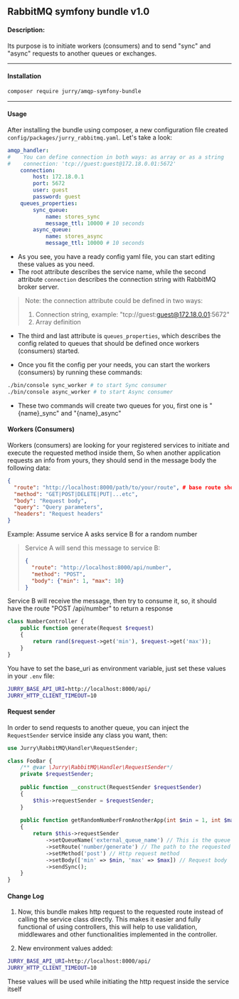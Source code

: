 ## RabbitMQ symfony bundle v1.0
#### Description:

Its purpose is to initiate workers (consumers) and to send "sync" and "async" requests to another queues or exchanges.

---

#### Installation

```bash
composer require jurry/amqp-symfony-bundle
```
---

#### Usage

After installing the bundle using composer, a new configuration file 
created `config/packages/jurry_rabbitmq.yaml`. Let's take a look:
```yaml
amqp_handler:
#    You can define connection in both ways: as array or as a string
#    connection: 'tcp://guest:guest@172.18.0.01:5672'
    connection:
        host: 172.18.0.1
        port: 5672
        user: guest
        password: guest
    queues_properties:
        sync_queue:
            name: stores_sync
            message_ttl: 10000 # 10 seconds
        async_queue:
            name: stores_async
            message_ttl: 10000 # 10 seconds
```
- As you see, you have a ready config yaml file, you can start editing these values as you need.
- The root attribute describes the service name, while the second attribute `connection` describes the connection string with RabbitMQ broker server.
    
> Note: the connection attribute could be defined in two ways:
> 1. Connection string, example: "tcp://guest:guest@172.18.0.01:5672"
> 2. Array definition
    
- The third and last attribute is `queues_properties`, which describes the config related to queues that should be defined once workers (consumers) started.

- Once you fit the config per your needs, you can start the workers (consumers) by running these commands:
```bash
./bin/console sync_worker # to start Sync consumer
./bin/console async_worker # to start Async consumer
```
- These two commands will create two queues for you, first one is "{name}_sync" and "{name}_async"

#### Workers (Consumers)
Workers (consumers) are looking for your registered services to initiate and execute the requested method inside them,
So when another application requests an info from yours, they should send in the message body the following data:
```json
{
  "route": "http://localhost:8000/path/to/your/route", # base route should be set as ENV variable
  "method": "GET|POST|DELETE|PUT|...etc",
  "body": "Request body",
  "query": "Query parameters",
  "headers": "Request headers"
}
```

Example: Assume service A asks service B for a random number
> Service A will send this message to service B:
> ```json
> {
>   "route": "http://localhost:8000/api/number",
>   "method": "POST",
>   "body": {"min": 1, "max": 10}
> }
> ```

Service B will receive the message, then try to consume it, so, it should have the route "POST /api/number" to return a response
```php
class NumberController {
    public function generate(Request $request)
    {
        return rand($request->get('min'), $request->get('max'));
    }
}
```

You have to set the base_uri as environment variable, just set these values in your `.env` file:
```bash
JURRY_BASE_API_URI=http://localhost:8000/api/
JURRY_HTTP_CLIENT_TIMEOUT=10
```

#### Request sender
In order to send requests to another queue, you can inject the `RequestSender` service inside any class you want, then:
```php
use Jurry\RabbitMQ\Handler\RequestSender;

class FooBar {
    /** @var \Jurry\RabbitMQ\Handler\RequestSender*/
    private $requestSender;
    
    public function __construct(RequestSender $requestSender)
    {
        $this->requestSender = $requestSender;
    }
    
    public function getRandomNumberFromAnotherApp(int $min = 1, int $max = 10): int
    {
        return $this->requestSender
            ->setQueueName('external_queue_name') // This is the queue name which another app listens to
            ->setRoute('number/generate') // The path to the requested route, without providing the full link
            ->setMethod('post') // Http request method
            ->setBody(['min' => $min, 'max' => $max]) // Request body
            ->sendSync();
    }
}
```
#### Change Log
1. Now, this bundle makes http request to the requested route instead of calling the service class directly. 
This makes it easier and fully functional of using controllers, this will help to use validation, middlewares and other functionalities implemented in the controller.

2. New environment values added:
```bash
JURRY_BASE_API_URI=http://localhost:8000/api/
JURRY_HTTP_CLIENT_TIMEOUT=10
```
These values will be used while initiating the http request inside the service itself